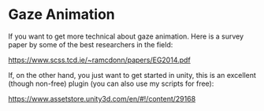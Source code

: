 # Gaze Animation

If you want to get more technical about gaze animation. Here is a survey paper by some of the best researchers in the field:

https://www.scss.tcd.ie/~ramcdonn/papers/EG2014.pdf

If, on the other hand, you just want to get started in unity, this is an excellent (though non-free) plugin (you can also use my scripts for free):

https://www.assetstore.unity3d.com/en/#!/content/29168
